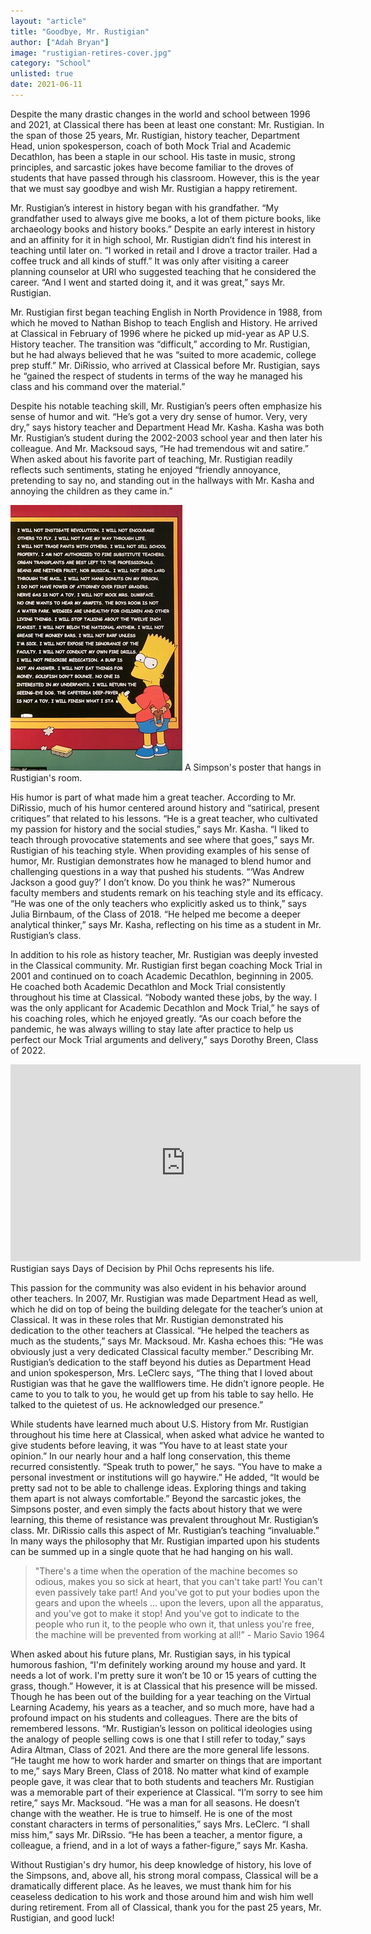 ```yaml
---
layout: "article"
title: "Goodbye, Mr. Rustigian"
author: ["Adah Bryan"]
image: "rustigian-retires-cover.jpg"
category: "School"
unlisted: true
date: 2021-06-11
---
```

Despite the many drastic changes in the world and school between 1996 and 2021, at Classical there has been at least one constant: Mr. Rustigian. In the span of those 25 years, Mr. Rustigian, history teacher, Department Head, union spokesperson, coach of both Mock Trial and Academic Decathlon, has been a staple in our school. His taste in music, strong principles, and sarcastic jokes have become familiar to the droves of students that have passed through his classroom. However, this is the year that we must say goodbye and wish Mr. Rustigian a happy retirement.

Mr. Rustigian’s interest in history began with his grandfather. “My grandfather used to always give me books, a lot of them picture books, like archaeology books and history books.” Despite an early interest in history and an affinity for it in high school, Mr. Rustigian didn’t find his interest in teaching until later on. “I worked in retail and I drove a tractor trailer. Had a coffee truck and all kinds of stuff.” It was only after visiting a career planning counselor at URI who suggested teaching that he considered the career. “And I went and started doing it, and it was great,” says Mr. Rustigian.

Mr. Rustigian first began teaching English in North Providence in 1988, from which he moved to Nathan Bishop to teach English and History. He arrived at Classical in February of 1996 where he picked up mid-year as AP U.S. History teacher. The transition was “difficult,” according to Mr. Rustigian, but he had always believed that he was “suited to more academic, college prep stuff.” Mr. DiRissio, who arrived at Classical before Mr. Rustigian, says he “gained the respect of students in terms of the way he managed his class and his command over the material.”

Despite his notable teaching skill, Mr. Rustigian’s peers often emphasize his sense of humor and wit. “He’s got a very dry sense of humor. Very, very dry,” says history teacher and Department Head Mr. Kasha. Kasha was both Mr. Rustigian’s student during the 2002-2003 school year and then later his colleague. And Mr. Macksoud says, “He had tremendous wit and satire.” When asked about his favorite part of teaching, Mr. Rustigian readily reflects such sentiments, stating he enjoyed “friendly annoyance, pretending to say no, and standing out in the hallways with Mr. Kasha and annoying the children as they came in.”

![Mr. Rustigian's Simpson Poster](/assets/images/i-will-not-instigate-revolution.jpeg)
<span>A Simpson's poster that hangs in Rustigian's room.</span>

His humor is part of what made him a great teacher. According to Mr. DiRissio, much of his humor centered around history and “satirical, present critiques” that related to his lessons. “He is a great teacher, who cultivated my passion for history and the social studies,” says Mr. Kasha. “I liked to teach through provocative statements and see where that goes,” says Mr. Rustigian of his teaching style. When providing examples of his sense of humor, Mr. Rustigian demonstrates how he managed to blend humor and challenging questions in a way that pushed his students. “‘Was Andrew Jackson a good guy?’ I don’t know. Do you think he was?” Numerous faculty members and students remark on his teaching style and its efficacy. “He was one of the only teachers who explicitly asked us to think,” says Julia Birnbaum, of the Class of 2018. “He helped me become a deeper analytical thinker,” says Mr. Kasha, reflecting on his time as a student in Mr. Rustigian’s class.

In addition to his role as history teacher, Mr. Rustigian was deeply invested in the Classical community. Mr. Rustigian first began coaching Mock Trial in 2001 and continued on to coach Academic Decathlon, beginning in 2005. He coached both Academic Decathlon and Mock Trial consistently throughout his time at Classical. “Nobody wanted these jobs, by the way. I was the only applicant for Academic Decathlon and Mock Trial,” he says of his coaching roles, which he enjoyed greatly. “As our coach before the pandemic, he was always willing to stay late after practice to help us perfect our Mock Trial arguments and delivery,” says Dorothy Breen, Class of 2022.

<iframe width="560" height="315" src="https://www.youtube-nocookie.com/embed/wAoh3PYOY4U" title="YouTube video player" frameborder="0" allow="autoplay; encrypted-media; picture-in-picture" allowfullscreen></iframe>
<span>Rustigian says Days of Decision by Phil Ochs represents his life.</span>

This passion for the community was also evident in his behavior around other teachers. In 2007, Mr. Rustigian was made Department Head as well, which he did on top of being the building delegate for the teacher’s union at Classical. It was in these roles that Mr. Rustigian demonstrated his dedication to the other teachers at Classical. “He helped the teachers as much as the students,” says Mr. Macksoud. Mr. Kasha echoes this: “He was obviously just a very dedicated Classical faculty member.” Describing Mr. Rustigian’s dedication to the staff beyond his duties as Department Head and union spokesperson, Mrs. LeClerc says, “The thing that I loved about Rustigian was that he gave the wallflowers time. He didn’t ignore people. He came to you to talk to you, he would get up from his table to say hello. He talked to the quietest of us. He acknowledged our presence.”

While students have learned much about U.S. History from Mr. Rustigian throughout his time here at Classical, when asked what advice he wanted to give students before leaving, it was “You have to at least state your opinion.” In our nearly hour and a half long conservation, this theme recurred consistently. “Speak truth to power,” he says. “You have to make a personal investment or institutions will go haywire.” He added, “It would be pretty sad not to be able to challenge ideas. Exploring things and taking them apart is not always comfortable.” Beyond the sarcastic jokes, the Simpsons poster, and even simply the facts about history that we were learning, this theme of resistance was prevalent throughout Mr. Rustigian’s class. Mr. DiRissio calls this aspect of Mr. Rustigian’s teaching “invaluable.” In many ways the philosophy that Mr. Rustigian imparted upon his students can be summed up in a single quote that he had hanging on his wall.

> "There's a time when the operation of the machine becomes so odious, makes you so sick at heart, that you can't take part! You can't even passively take part! And you've got to put your bodies upon the gears and upon the wheels ... upon the levers, upon all the apparatus, and you've got to make it stop! And you've got to indicate to the people who run it, to the people who own it, that unless you're free, the machine will be prevented from working at all!” - Mario Savio 1964

When asked about his future plans, Mr. Rustigian says, in his typical humorous fashion, “I'm definitely working around my house and yard. It needs a lot of work. I'm pretty sure it won’t be 10 or 15 years of cutting the grass, though.” However, it is at Classical that his presence will be missed. Though he has been out of the building for a year teaching on the Virtual Learning Academy, his years as a teacher, and so much more, have had a profound impact on his students and colleagues. There are the bits of remembered lessons. “Mr. Rustigian’s lesson on political ideologies using the analogy of people selling cows is one that I still refer to today,” says Adira Altman, Class of 2021. And there are the more general life lessons. “He taught me how to work harder and smarter on things that are important to me,” says Mary Breen, Class of 2018. No matter what kind of example people gave, it was clear that to both students and teachers Mr. Rustigian was a memorable part of their experience at Classical. “I’m sorry to see him retire,” says Mr. Macksoud. “He was a man for all seasons. He doesn’t change with the weather. He is true to himself. He is one of the most constant characters in terms of personalities,” says Mrs. LeClerc. “I shall miss him,” says Mr. DiRssio. “He has been a teacher, a mentor figure, a colleague, a friend, and in a lot of ways a father-figure,” says Mr. Kasha.

Without Rustigian's dry humor, his deep knowledge of history, his love of the Simpsons, and, above all, his strong moral compass, Classical will be a dramatically different place. As he leaves, we must thank him for his ceaseless dedication to his work and those around him and wish him well during retirement. From all of Classical, thank you for the past 25 years, Mr. Rustigian, and good luck!
